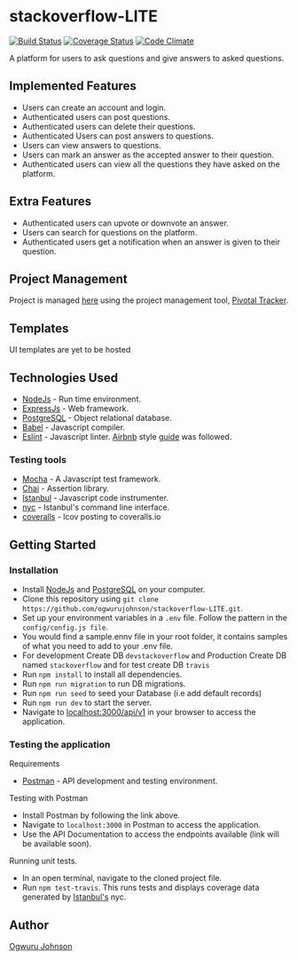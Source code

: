 # stackoverflow-LITE

[![Build Status](https://travis-ci.org/ogwurujohnson/stackoverflow-LITE.svg?branch=master)](https://travis-ci.org/ogwurujohnson/stackoverflow-LITE)
[![Coverage Status](https://coveralls.io/repos/github/ogwurujohnson/stackoverflow-LITE/badge.svg?branch=master)](https://coveralls.io/github/ogwurujohnson/stackoverflow-LITE?branch=master)
[![Code Climate](https://codeclimate.com/github/codeclimate/codeclimate/badges/gpa.svg)](https://codeclimate.com/github/ogwurujohnson/stackoverflow-LITE)


A platform for users to ask questions and give answers to asked questions.

## Implemented Features
* Users can create an account and login.
* Authenticated users can post questions.
* Authenticated users can delete their questions.
* Authenticated Users can post answers to questions.
* Users can view answers to questions.
* Users can mark an answer as the accepted answer to their question.
* Authenticated users can view all the questions they have asked on the platform.

## Extra Features
* Authenticated users can upvote or downvote an answer.
* Users can search for questions on the platform.
* Authenticated users get a notification when an answer is given to their question.


## Project Management
Project is managed [here](https://www.pivotaltracker.com/n/projects/2193169) using the project management tool, [Pivotal Tracker](https://www.pivotaltracker.com).

## Templates
UI templates are yet to be hosted

## Technologies Used
* [NodeJs](https://nodejs.org) - Run time environment.
* [ExpressJs](https://expressjs.com) - Web framework.
* [PostgreSQL](https://www.postgresql.org) - Object relational database.
* [Babel](https://babeljs.io) - Javascript compiler.
* [Eslint](https://eslint.org/) - Javascript linter. [Airbnb](https://www.npmjs.com/package/eslint-config-airbnb) style [guide](https://github.com/airbnb/javascript) was followed.

### Testing tools
* [Mocha](https://mochajs.org/) - A Javascript test framework.
* [Chai](http://chaijs.com) - Assertion library.
* [Istanbul](https://istanbul.js.org) - Javascript code instrumenter.
* [nyc](https://github.com/istanbuljs/nyc) - Istanbul's command line interface.
* [coveralls](https://github.com/nickmerwin/node-coveralls) - lcov posting to coveralls.io

## Getting Started

### Installation
* Install [NodeJs](https://nodejs.org/en/download/) and [PostgreSQL](https://www.postgresql.org/download/) on your computer.
* Clone this repository using `git clone https://github.com/ogwurujohnson/stackoverflow-LITE.git`.
* Set up your environment variables in a `.env` file. Follow the pattern in the `config/config.js file`.
* You would find a sample.ennv file in your root folder, it contains samples of what you need to add to your .env file.
* For development Create DB `devstackoverflow` and Production Create DB named `stackoverflow` and for test create DB `travis`
* Run `npm install` to install all dependencies.
* Run `npm run migration` to run DB migrations.
* Run `npm run seed` to seed your Database (i.e add default records)
* Run `npm run dev` to start the server.
* Navigate to [localhost:3000/api/v1](localhost:3000/api/v1) in your browser to access the application.

### Testing the application
Requirements
* [Postman](https://www.getpostman.com/) - API development and testing environment.

Testing with Postman
* Install Postman by following the link above.
* Navigate to `localhost:3000` in Postman to access the application.
* Use the API Documentation to access the endpoints available (link will be available soon).

Running unit tests.
* In an open terminal, navigate to the cloned project file.
* Run `npm test-travis`. This runs tests and displays coverage data generated by [Istanbul's](https://istanbul.js.org) nyc.


## Author
[Ogwuru Johnson](https://www.github.com/ogwurujohnson)

